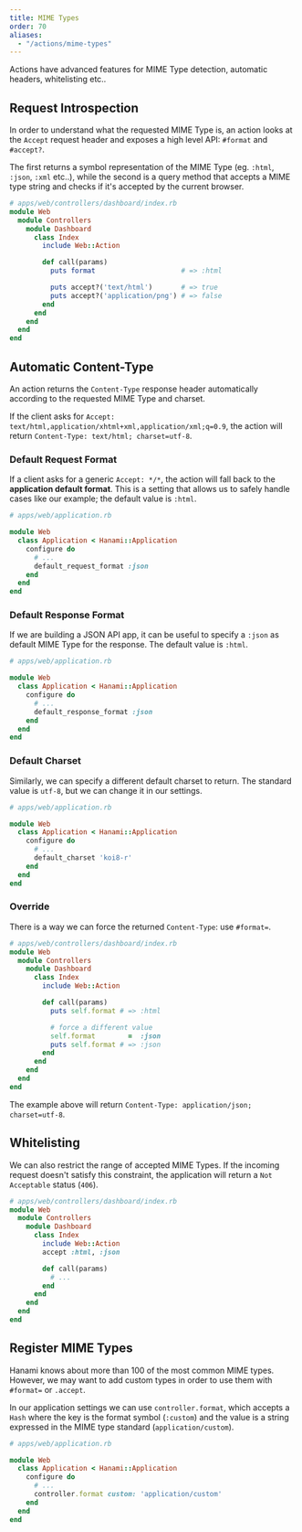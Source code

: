 ```yaml
---
title: MIME Types
order: 70
aliases:
  - "/actions/mime-types"
---
```


Actions have advanced features for MIME Type detection, automatic headers, whitelisting etc..

## Request Introspection

In order to understand what the requested MIME Type is, an action looks at the `Accept` request header and exposes a high level API: `#format` and `#accept?`.

The first returns a symbol representation of the MIME Type (eg. `:html`, `:json`, `:xml` etc..), while the second is a query method that accepts a MIME type string and checks if it's accepted by the current browser.

```ruby
# apps/web/controllers/dashboard/index.rb
module Web
  module Controllers
    module Dashboard
      class Index
        include Web::Action

        def call(params)
          puts format                     # => :html

          puts accept?('text/html')       # => true
          puts accept?('application/png') # => false
        end
      end
    end
  end
end
```

## Automatic Content-Type

An action returns the `Content-Type` response header automatically according to the requested MIME Type and charset.

If the client asks for `Accept: text/html,application/xhtml+xml,application/xml;q=0.9`, the action will return `Content-Type: text/html; charset=utf-8`.

### Default Request Format

If a client asks for a generic `Accept: */*`, the action will fall back to the **application default format**.
This is a setting that allows us to safely handle cases like our example; the default value is `:html`.

```ruby
# apps/web/application.rb

module Web
  class Application < Hanami::Application
    configure do
      # ...
      default_request_format :json
    end
  end
end
```

### Default Response Format

If we are building a JSON API app, it can be useful to specify a `:json` as default MIME Type for the response.
The default value is `:html`.

```ruby
# apps/web/application.rb

module Web
  class Application < Hanami::Application
    configure do
      # ...
      default_response_format :json
    end
  end
end
```

### Default Charset

Similarly, we can specify a different default charset to return.
The standard value is `utf-8`, but we can change it in our settings.

```ruby
# apps/web/application.rb

module Web
  class Application < Hanami::Application
    configure do
      # ...
      default_charset 'koi8-r'
    end
  end
end
```

### Override

There is a way we can force the returned `Content-Type`: use `#format=`.

```ruby
# apps/web/controllers/dashboard/index.rb
module Web
  module Controllers
    module Dashboard
      class Index
        include Web::Action

        def call(params)
          puts self.format # => :html

          # force a different value
          self.format        =  :json
          puts self.format # => :json
        end
      end
    end
  end
end
```

The example above will return `Content-Type: application/json; charset=utf-8`.

## Whitelisting

We can also restrict the range of accepted MIME Types.
If the incoming request doesn't satisfy this constraint, the application will return a `Not Acceptable` status (`406`).

```ruby
# apps/web/controllers/dashboard/index.rb
module Web
  module Controllers
    module Dashboard
      class Index
        include Web::Action
        accept :html, :json

        def call(params)
          # ...
        end
      end
    end
  end
end
```

## Register MIME Types

Hanami knows about more than 100 of the most common MIME types.
However, we may want to add custom types in order to use them with `#format=` or `.accept`.

In our application settings we can use `controller.format`, which accepts a `Hash` where the key is the format symbol (`:custom`) and the value is a string expressed in the MIME type standard (`application/custom`).

```ruby
# apps/web/application.rb

module Web
  class Application < Hanami::Application
    configure do
      # ...
      controller.format custom: 'application/custom'
    end
  end
end
```
